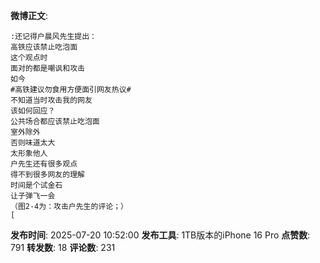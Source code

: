 **微博正文**: 
```
:还记得户晨风先生提出：
高铁应该禁止吃泡面
这个观点时
面对的都是嘲讽和攻击
如今
#高铁建议勿食用方便面引网友热议#
不知道当时攻击我的网友
该如何回应？
公共场合都应该禁止吃泡面
室外除外
否则味道太大
太形象他人
户先生还有很多观点
得不到很多网友的理解
时间是个试金石
让子弹飞一会
（图2-4为：攻击户先生的评论；）
[
```
**发布时间**: 2025-07-20 10:52:00
**发布工具**: 1TB版本的iPhone 16 Pro
**点赞数**: 791
**转发数**: 18
**评论数**: 231
